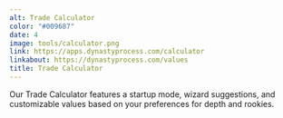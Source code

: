 ```yaml
---
alt: Trade Calculator
color: "#009687"
date: 4
image: tools/calculator.png
link: https://apps.dynastyprocess.com/calculator
linkabout: https://dynastyprocess.com/values
title: Trade Calculator
---
```


Our Trade Calculator features a startup mode, wizard suggestions, and customizable values based on your preferences for depth and rookies. 
